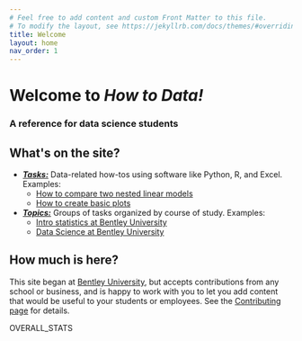 ```yaml
---
# Feel free to add content and custom Front Matter to this file.
# To modify the layout, see https://jekyllrb.com/docs/themes/#overriding-theme-defaults
title: Welcome
layout: home
nav_order: 1
---
```


# Welcome to *How to Data!*

### A reference for data science students

## What's on the site?

 * [***Tasks:***](tasks)
   Data-related how-tos using software like Python, R, and Excel.
   Examples:
    * [How to compare two nested linear models](how-to-compare-two-nested-linear-models)
    * [How to create basic plots](how-to-create-basic-plots)
 * [***Topics:***](topics)
   Groups of tasks organized by course of study.
   Examples:
    * [Intro statistics at Bentley University](bentley-university-gb213)
    * [Data Science at Bentley University](bentley-university-ma346)

## How much is here?

This site began at [Bentley University](http://www.bentley.edu), but accepts
contributions from any school or business, and is happy to work with you to
let you add content that would be useful to your students or employees.  See the
[Contributing page](contributing) for details.

OVERALL_STATS
